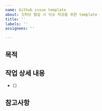 ```yaml
---
name: Github issue template
about: 깃허브 협업 시 이슈 작성을 위한 template
title: ''
labels: ''
assignees: ''

---
```


## 목적
> 
## 작업 상세 내용
- [ ]
## 참고사항
